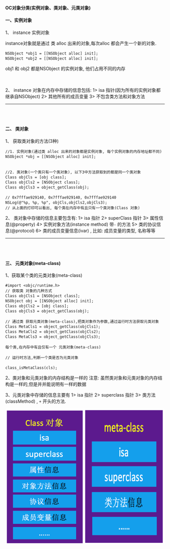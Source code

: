 #### OC对象分类(实例对象、类对象、元类对象)


#### 一、实例对象

1、 instance 实例对象

instance对象就是通过 类 alloc 出来的对象,每次alloc 都会产生一个新的对象.

```
NSObject *obj1 = [[NSObject alloc] init];
NSObject *obj2 = [[NSObject alloc] init];
```
obj1 和 obj2 都是NSObject 的实例对象, 他们占用不同的内存


<br><br>
2、 instance 对象在内存中存储的信息包括:
1> isa 指针(因为所有的实例对象都继承自NSObject)
2> 其他所有的成员变量
3> 不包含类方法和对象方法



****
<br><br>
#### 二、 类对象

1、 获取类对象的方法(3种)
```
//1. 实例对象(通过类 alloc 出来的对象都是实例对象, 每个实例对象的内存地址都不同)
NSObject *obj = [[NSObject alloc] init];


//2. 类对象(一个类只有一个类对象), 以下3中方法获取到的都是同一个类对象
Class objCls = [obj class];
Class objCls2 = [NSObject class];
Class objCls3 = object_getClass(obj);

// 0x7fffae929140, 0x7fffae929140, 0x7fffae929140
NSLog(@"%p, %p, %p", objCls,objCls2,objCls3);
// 从上面的打印可以看出, 每个类在内存中有且只有一个类对象(Class 对象)
```

2、 类对象中存储的信息主要包含有:
1> isa 指针
2> superClass 指针
3> 属性信息(@property)
4> 实例对象方法(instance method) 带`-` 的方法
5> 类的协议信息(@protocol)
6> 类的成员变量信息(ivar) , 比如: 成员变量的类型, 名称等等





****
<br><br>
#### 三、 元类对象(meta-class)

1、获取某个类的元类对象(meta-class)
```
#import <objc/runtime.h>
// 获取类 对象的几种方式
Class objCls1 = [NSObject class];
NSObject obj = [[NSObject alloc] init];
Class objCls2 = [obj class];
Class objCls3 = object_getClass(obj);

// 通过类 获取元类对象(meta-class),把类对象作为参数,通过运行时方法获取元类对象
Class MetaCls1 = object_getClass(objCls1);
Class MetaCls2 = object_getClass(objCls2);
Class MetaCls3 = object_getClass(objCls3);

每个类,在内存中有且仅有一个 元类对象(meta-class)

// 运行时方法,判断一个类是否为元类对象

class_isMetaClass(cls);
```

2、类对象和元类对象的内存结构是一样的
注意: 虽然类对象和元类对象的内存结构是一样的,但是并并能说明有一样的数据

3、元类对象中存储的信息主要有
1> isa 指针
2> superclass 指针
3> 类方法(classMethod) , `+` 开头的方法.


![](/assets/Snip20190104_9.png)










































































































































































































